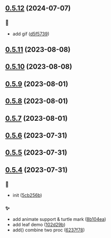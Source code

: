 ## [0.5.12](https://github.com/kongnet/turtle/compare/v0.5.11...v0.5.12) (2024-07-07)


### :art:

* add gif ([d5f5739](https://github.com/kongnet/turtle/commit/d5f57398a3c3799f9d667427e35cf2f09ffc6e27))



## [0.5.11](https://github.com/kongnet/turtle/compare/v0.5.10...v0.5.11) (2023-08-08)




## [0.5.10](https://github.com/kongnet/turtle/compare/v0.5.9...v0.5.10) (2023-08-08)




## [0.5.9](https://github.com/kongnet/turtle/compare/v0.5.8...v0.5.9) (2023-08-01)




## [0.5.8](https://github.com/kongnet/turtle/compare/v0.5.7...v0.5.8) (2023-08-01)




## [0.5.7](https://github.com/kongnet/turtle/compare/v0.5.6...v0.5.7) (2023-08-01)




## [0.5.6](https://github.com/kongnet/turtle/compare/v0.5.5...v0.5.6) (2023-07-31)




## [0.5.5](https://github.com/kongnet/turtle/compare/v0.5.4...v0.5.5) (2023-07-31)




## [0.5.4](https://github.com/kongnet/turtle/compare/5cb256bfb0b2f3998cbac5b00887f05a5b967e7d...v0.5.4) (2023-07-31)


### :art:

* init ([5cb256b](https://github.com/kongnet/turtle/commit/5cb256bfb0b2f3998cbac5b00887f05a5b967e7d))

### :sparkles:

* add animate support & turtle mark ([8b104ea](https://github.com/kongnet/turtle/commit/8b104eaedae31fcf8cd29bff90e97c846286571c))
* add leaf demo ([102d29b](https://github.com/kongnet/turtle/commit/102d29b17e230d7dfadf01fa14aaa99f62367f94))
* add() combine two proc ([6237f78](https://github.com/kongnet/turtle/commit/6237f787f84f7c085541f7614d9abff2c73efddb))



